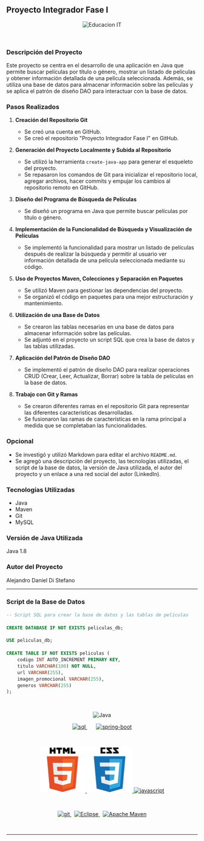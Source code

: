 ## Proyecto Integrador Fase I


<p align="center">
  <img src="https://static.educacionit.com/educacionit/assets/imagotype-it-fill-v2-color.svg" alt="Educacion IT" width=500>
</p><br>



### Descripción del Proyecto
Este proyecto se centra en el desarrollo de una aplicación en Java que permite buscar películas por título o género, mostrar un listado de películas y obtener información detallada de una película seleccionada. Además, se utiliza una base de datos para almacenar información sobre las películas y se aplica el patrón de diseño DAO para interactuar con la base de datos.

### Pasos Realizados

1. **Creación del Repositorio Git**
   - Se creó una cuenta en GitHub.
   - Se creó el repositorio "Proyecto Integrador Fase I" en GitHub.

2. **Generación del Proyecto Localmente y Subida al Repositorio**
   - Se utilizó la herramienta `create-java-app` para generar el esqueleto del proyecto.
   - Se repasaron los comandos de Git para inicializar el repositorio local, agregar archivos, hacer commits y empujar los cambios al repositorio remoto en GitHub.

3. **Diseño del Programa de Búsqueda de Películas**
   - Se diseñó un programa en Java que permite buscar películas por título o género.

4. **Implementación de la Funcionalidad de Búsqueda y Visualización de Películas**
   - Se implementó la funcionalidad para mostrar un listado de películas después de realizar la búsqueda y permitir al usuario ver información detallada de una película seleccionada mediante su código.

5. **Uso de Proyectos Maven, Colecciones y Separación en Paquetes**
   - Se utilizó Maven para gestionar las dependencias del proyecto.
   - Se organizó el código en paquetes para una mejor estructuración y mantenimiento.

6. **Utilización de una Base de Datos**
   - Se crearon las tablas necesarias en una base de datos para almacenar información sobre las películas.
   - Se adjuntó en el proyecto un script SQL que crea la base de datos y las tablas utilizadas.

7. **Aplicación del Patrón de Diseño DAO**
   - Se implementó el patrón de diseño DAO para realizar operaciones CRUD (Crear, Leer, Actualizar, Borrar) sobre la tabla de películas en la base de datos.

8. **Trabajo con Git y Ramas**
   - Se crearon diferentes ramas en el repositorio Git para representar las diferentes características desarrolladas.
   - Se fusionaron las ramas de características en la rama principal a medida que se completaban las funcionalidades.

### Opcional
- Se investigó y utilizó Markdown para editar el archivo `README.md`.
- Se agregó una descripción del proyecto, las tecnologías utilizadas, el script de la base de datos, la versión de Java utilizada, el autor del proyecto y un enlace a una red social del autor (LinkedIn).

### Tecnologías Utilizadas
- Java
- Maven
- Git
- MySQL

### Versión de Java Utilizada
Java 1.8

### Autor del Proyecto
Alejandro Daniel Di Stefano


---


### Script de la Base de Datos

```sql
-- Script SQL para crear la base de datos y las tablas de películas

CREATE DATABASE IF NOT EXISTS peliculas_db;

USE peliculas_db;

CREATE TABLE IF NOT EXISTS peliculas (
    codigo INT AUTO_INCREMENT PRIMARY KEY,
    titulo VARCHAR(100) NOT NULL,
    url VARCHAR(255),
    imagen_promocional VARCHAR(255),
    generos VARCHAR(255)
);
```

<br><p align="center">
<img src="https://1000logos.net/wp-content/uploads/2020/09/Java-Logo.png" alt="Java" width=500></p>

<p align="center"> 
 <a href="#" target="_blank"> 
     <img src="https://cdn.icon-icons.com/icons2/2699/PNG/512/mysql_official_logo_icon_169938.png" alt="sql" height="100"/>
  </a> 
    &nbsp &nbsp &nbsp
 <a href="#" target="_blank"> 
  <img src="https://miro.medium.com/v2/resize:fit:1100/0*5FEJ7emIEAxZRCQF" alt="spring-boot"  height="100"/>
 </a> 
 </p>&nbsp
 <p align="center"> 
 <a href="#" target="_blank"> 
  <img src="https://raw.githubusercontent.com/devicons/devicon/master/icons/html5/html5-original-wordmark.svg" alt="html5" width="120" />
  </a> 
  <a href="#" target="_blank">  
  <img src="https://raw.githubusercontent.com/devicons/devicon/master/icons/css3/css3-original-wordmark.svg" alt="css3" width="120" />
 </a> 
 <a href="#" target="_blank">  
  <img src="https://cdn.icon-icons.com/icons2/2415/PNG/512/javascript_original_logo_icon_146455.png" alt="javascript" width="120" />
 </a> 
 </p>&nbsp
  <p align="center"> 
<a href="#" target="_blank"> 
  <img src="https://www.vectorlogo.zone/logos/git-scm/git-scm-icon.svg" alt="git" width="120" /> 
  </a>
   &nbsp
  <a href="#" target="_blank"> 
  <img src="https://static-00.iconduck.com/assets.00/eclipse-icon-512x479-6ivkqawb.png" alt="Eclipse" width="120" /> 
  </a> 
   &nbsp
  <a href="#" target="_blank"> 
  <img src="https://static.educacionit.com/d/q_80/tecnologias/apache-maven/logo-color.svg" alt="Apache Maven" width="120" /> 
  </a> 
</p>&nbsp

---
